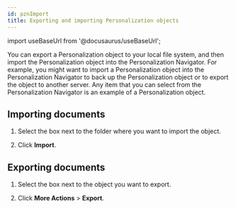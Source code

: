 ```yaml
---
id: pznImport
title: Exporting and importing Personalization objects
---
```

import useBaseUrl from '@docusaurus/useBaseUrl';



You can export a Personalization object to your local file system, and then import the Personalization object into the Personalization Navigator. For example, you might want to import a Personalization object into the Personalization Navigator to back up the Personalization object or to export the object to another server. Any item that you can select from the Personalization Navigator is an example of a Personalization object.

## Importing documents

1.  Select the box next to the folder where you want to import the object.

2.  Click **Import**.


## Exporting documents

1.  Select the box next to the object you want to export.

2.  Click **More Actions** \> **Export**.


